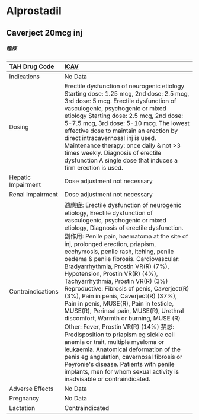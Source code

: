 # Alprostadil

## Caverject 20mcg inj

##### 臨採

| TAH Drug Code      | [ICAV](https://www.tahsda.org.tw/drugs/hissearch.php?drug_code=ICAV)                                                                                                                                                                                                                                                                                                                                                                                                                                                                                                                                                                                                                                                                                                                                                                                                                                                                                                                         |
|:-------------------|:---------------------------------------------------------------------------------------------------------------------------------------------------------------------------------------------------------------------------------------------------------------------------------------------------------------------------------------------------------------------------------------------------------------------------------------------------------------------------------------------------------------------------------------------------------------------------------------------------------------------------------------------------------------------------------------------------------------------------------------------------------------------------------------------------------------------------------------------------------------------------------------------------------------------------------------------------------------------------------------------|
| Indications        | No Data                                                                                                                                                                                                                                                                                                                                                                                                                                                                                                                                                                                                                                                                                                                                                                                                                                                                                                                                                                                      |
| Dosing             | Erectile dysfunction of neurogenic etiology Starting dose: 1.25 mcg, 2nd dose: 2.5 mcg, 3rd dose: 5 mcg. Erectile dysfunction of vasculogenic, psychogenic or mixed etiology Starting dose: 2.5 mcg, 2nd dose: 5-7.5 mcg, 3rd dose: 5-10 mcg. The lowest effective dose to maintain an erection by direct intracavernosal inj is used. Maintenance therapy: once daily & not >3 times weekly. Diagnosis of erectile dysfunction A single dose that induces a firm erection is used.                                                                                                                                                                                                                                                                                                                                                                                                                                                                                                          |
| Hepatic Impairment | Dose adjustment not necessary                                                                                                                                                                                                                                                                                                                                                                                                                                                                                                                                                                                                                                                                                                                                                                                                                                                                                                                                                                |
| Renal Impairment   | Dose adjustment not necessary                                                                                                                                                                                                                                                                                                                                                                                                                                                                                                                                                                                                                                                                                                                                                                                                                                                                                                                                                                |
| Contraindications  | 適應症: Erectile dysfunction of neurogenic etiology, Erectile dysfunction of vasculogenic, psychogenic or mixed etiology, Diagnosis of erectile dysfunction. 副作用: Penile pain, haematoma at the site of inj, prolonged erection, priapism, ecchymosis, penile rash, itching, penile oedema & penile fibrosis. Cardiovascular: Bradyarrhythmia, Prostin VR(R) (7%), Hypotension, Prostin VR(R) (4%), Tachyarrhythmia, Prostin VR(R) (3%) Reproductive: Fibrosis of penis, Caverject(R) (3%), Pain in penis, Caverject(R) (37%), Pain in penis, MUSE(R), Pain in testicle, MUSE(R), Perineal pain, MUSE(R), Urethral discomfort, Warmth or burning, MUSE (R) Other: Fever, Prostin VR(R) (14%) 禁忌: Predisposition to priapism eg sickle cell anemia or trait, multiple myeloma or leukaemia. Anatomical deformation of the penis eg angulation, cavernosal fibrosis or Peyronie's disease. Patients with penile implants, men for whom sexual activity is inadvisable or contraindicated. |
| Adverse Effects    | No Data                                                                                                                                                                                                                                                                                                                                                                                                                                                                                                                                                                                                                                                                                                                                                                                                                                                                                                                                                                                      |
| Pregnancy          | No Data                                                                                                                                                                                                                                                                                                                                                                                                                                                                                                                                                                                                                                                                                                                                                                                                                                                                                                                                                                                      |
| Lactation          | Contraindicated                                                                                                                                                                                                                                                                                                                                                                                                                                                                                                                                                                                                                                                                                                                                                                                                                                                                                                                                                                              |

